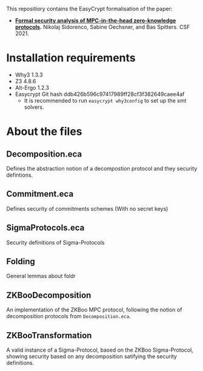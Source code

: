 This repositiory contains the EasyCrypt formalisation of the paper:
- **[Formal security analysis of MPC-in-the-head zero-knowledge protocols](https://eprint.iacr.org/2021/437).**
  Nikolaj Sidorenco, Sabine Oechsner, and Bas Spitters.
  CSF 2021.

# Installation requirements
- Why3 1.3.3
- Z3 4.8.6
- Alt-Ergo 1.2.3
- Easycrypt Git hash ddb426b596c97417989ff28cf3f382649caee4af
  - It is recommended to run ```easycrypt why3config``` to set up the smt solvers.

# About the files
## Decomposition.eca
Defines the abstraction notion of a decompostion protocol and they security defintions.

## Commitment.eca
Defines security of commitments schemes (With no secret keys)

## SigmaProtocols.eca
Security definitions of Sigma-Protocols

## Folding
General lemmas about foldr

## ZKBooDecomposition
An implementation of the ZKBoo MPC protocol, following the notion of decomposition protocols from ```Decomposition.eca```.

## ZKBooTransformation
A valid instance of a Sigma-Protocol, based on the ZKBoo Sigma-Protocol, showing security based on any decomposition satifying the security definitions.
